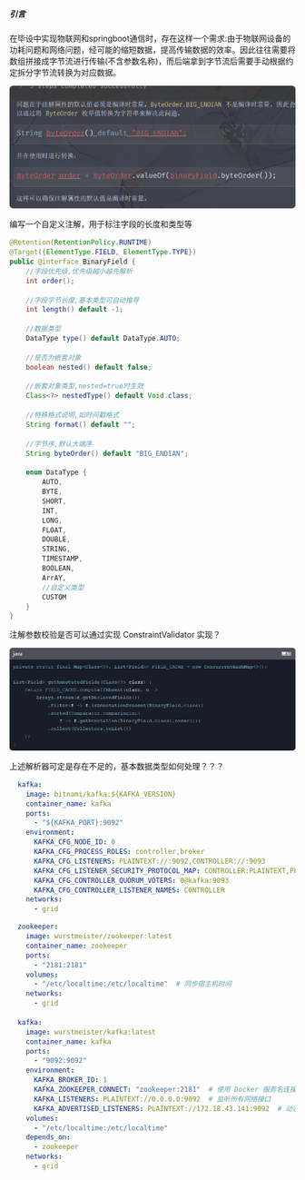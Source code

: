 ##### 引言

在毕设中实现物联网和springboot通信时，存在这样一个需求:由于物联网设备的功耗问题和网络问题，经可能的缩短数据，提高传输数据的效率。因此往往需要将数组拼接成字节流进行传输(不含参数名称)，而后端拿到字节流后需要手动根据约定拆分字节流转换为对应数据。

<img src="./assets/image-20250403152414287.png" alt="image-20250403152414287" style="zoom:80%;" />

编写一个自定义注解，用于标注字段的长度和类型等

```java
@Retention(RetentionPolicy.RUNTIME)
@Target({ElementType.FIELD, ElementType.TYPE})
public @interface BinaryField {
    //字段优先级,优先级越小越先解析
    int order();

    //字段字节长度,基本类型可自动推导
    int length() default -1;

    //数据类型
    DataType type() default DataType.AUTO;

    //是否为嵌套对象
    boolean nested() default false;

    //嵌套对象类型,nested=true时生效
    Class<?> nestedType() default Void.class;

    //特殊格式说明,如时间戳格式
    String format() default "";

    //字节序,默认大端序
    String byteOrder() default "BIG_ENDIAN";

    enum DataType {
        AUTO,
        BYTE,
        SHORT,
        INT,
        LONG,
        FLOAT,
        DOUBLE,
        STRING,
        TIMESTAMP,
        BOOLEAN,
        ArrAY,
        //自定义类型
        CUSTOM
    }
}
```

注解参数校验是否可以通过实现 ConstraintValidator 实现？







![image-20250403163802378](./assets/image-20250403163802378.png)

上述解析器可定是存在不足的，基本数据类型如何处理？？？





```yaml
  kafka:
    image: bitnami/kafka:${KAFKA_VERSION}
    container_name: kafka
    ports:
      - "${KAFKA_PORT}:9092"
    environment:
      KAFKA_CFG_NODE_ID: 0
      KAFKA_CFG_PROCESS_ROLES: controller,broker
      KAFKA_CFG_LISTENERS: PLAINTEXT://:9092,CONTROLLER://:9093
      KAFKA_CFG_LISTENER_SECURITY_PROTOCOL_MAP: CONTROLLER:PLAINTEXT,PLAINTEXT:PLAINTEXT
      KAFKA_CFG_CONTROLLER_QUORUM_VOTERS: 0@kafka:9093
      KAFKA_CFG_CONTROLLER_LISTENER_NAMES: CONTROLLER
    networks:
      - grid
```

```yaml
  zookeeper:
    image: wurstmeister/zookeeper:latest
    container_name: zookeeper
    ports:
      - "2181:2181"
    volumes:
      - "/etc/localtime:/etc/localtime"  # 同步宿主机时间
    networks:
      - grid

  kafka:
    image: wurstmeister/kafka:latest
    container_name: kafka
    ports:
      - "9092:9092"
    environment:
      KAFKA_BROKER_ID: 1
      KAFKA_ZOOKEEPER_CONNECT: "zookeeper:2181"  # 使用 Docker 服务名连接
      KAFKA_LISTENERS: PLAINTEXT://0.0.0.0:9092  # 监听所有网络接口
      KAFKA_ADVERTISED_LISTENERS: PLAINTEXT://172.18.43.141:9092  # 动态传入宿主机 IP
    volumes:
      - "/etc/localtime:/etc/localtime"
    depends_on:
      - zookeeper
    networks:
      - grid
```

